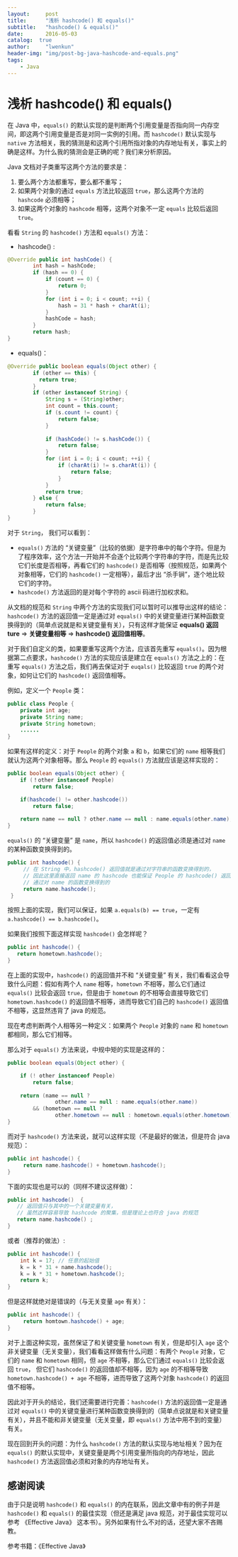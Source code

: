 ```yaml
---
layout:     post
title:      "浅析 hashcode() 和 equals()"
subtitle:   "hashcode() & equals()"
date:       2016-05-03
catalog:  true
author:     "lwenkun"
header-img: "img/post-bg-java-hashcode-and-equals.png"
tags:
    - Java
---
```


# 浅析 hashcode() 和 equals()

在 Java 中，`equals()` 的默认实现的是判断两个引用变量是否指向同一内存空间，即这两个引用变量是否是对同一实例的引用。而 `hashcode()` 默认实现与 `native` 方法相关，我的猜测是和这两个引用所指对象的内存地址有关，事实上的确是这样。为什么我的猜测会是正确的呢？我们来分析原因。

<!-- more -->

Java 文档对子类重写这两个方法的要求是：

1. 要么两个方法都重写，要么都不重写；
2. 如果两个对象的通过 `equals` 方法比较返回 `true`，那么这两个方法的 `hashcode` 必须相等；  
3. 如果这两个对象的 `hashcode` 相等，这两个对象不一定 `equals` 比较后返回 `true`。

看看 `String` 的 `hashcode()` 方法和 `equals()` 方法：

- hashcode() :

```java
@Override public int hashCode() {
        int hash = hashCode;
        if (hash == 0) {
            if (count == 0) {
                return 0;
            }
            for (int i = 0; i < count; ++i) {
                hash = 31 * hash + charAt(i);
            }
            hashCode = hash;
        }
        return hash;
}
```

- equals()：

```java
@Override public boolean equals(Object other) {
        if (other == this) {
          return true;
        }
        if (other instanceof String) {
            String s = (String)other;
            int count = this.count;
            if (s.count != count) {
                return false;
            }
            
            if (hashCode() != s.hashCode()) {
                return false;
            }
            for (int i = 0; i < count; ++i) {
                if (charAt(i) != s.charAt(i)) {
                    return false;
                }
            }
            return true;
        } else {
            return false;
        }
}
```

对于 `String`， 我们可以看到：

- `equals()` 方法的 “关键变量”（比较的依据）是字符串中的每个字符。但是为了程序效率，这个方法一开始并不会逐个比较两个字符串的字符，而是先比较它们长度是否相等，再看它们的 `hashcode()` 是否相等（按照规范，如果两个对象相等，它们的 `hashcode()` 一定相等），最后才出 “杀手锏”，逐个地比较它们的字符。
- `hashcode()` 方法返回的是对每个字符的 ascii 码进行加权求和。

从文档的规范和 `String` 中两个方法的实现我们可以暂时可以推导出这样的结论：`hashcode()` 方法的返回值一定是通过对 `equals()` 中的关键变量进行某种函数变换得到的（简单点说就是和关键变量有关），只有这样才能保证 **equals() 返回 ture** => **关键变量相等** => **hashcode() 返回值相等**。

对于我们自定义的类，如果要重写这两个方法，应该首先重写 `equals()`。因为根据第二点要求，`hashcode()` 方法的实现应该是建立在 `equals()` 方法之上的：在重写 `equals()` 方法之后，我们再去保证对于 `euqals()` 比较返回 `true` 的两个对象，如何让它们的 `hashcode()` 返回值相等。

例如，定义一个 `People` 类：

```java
public class People {
    private int age;
    private String name;
    private String hometown;
    ......
}
```
如果有这样的定义：对于 `People` 的两个对象 `a` 和 `b`，如果它们的 `name` 相等我们就认为这两个对象相等。那么 `People` 的 `equals()` 方法就应该是这样实现的：

```java
public boolean equals(Object other) {
    if (！other instanceof People)
        return false;

    if(hashcode() != other.hashcode())
        return false;
    
    return name == null ? other.name == null : name.equals(other.name);
}
```

`equals()` 的 “关键变量” 是 `name`，所以 `hashcode()` 的返回值必须是通过对 `name` 的某种函数变换得到的。

```java
public int hashcode() {
     // 在 String 中，hashcode() 返回值就是通过对字符串的函数变换得到的，
     // 因此这里直接返回 name 的 hashcode 也能保证 People 的 hashcode() 返回值是
     // 通过对 name 的函数变换得到的
     return name.hashcode();
 }
```

按照上面的实现，我们可以保证，如果 `a.equals(b) == true`，一定有 `a.hashcode() == b.hashcode()`。

如果我们按照下面这样实现 `hashcode()` 会怎样呢？

```java
public int hashcode() {
   return hometown.hashcode();
} 
```

在上面的实现中，`hashcode()` 的返回值并不和 “关键变量” 有关，我们看看这会导致什么问题：假如有两个人 `name` 相等，`hometown` 不相等，那么它们通过 `equals()` 比较会返回 `true`，但是由于 `hometown` 的不相等会直接导致它们 `hometown.hashcode()` 的返回值不相等，进而导致它们自己的 `hashcode()` 返回值不相等，这显然违背了 java 的规范。

现在考虑判断两个人相等另一种定义：如果两个 `People` 对象的 `name` 和 `hometown` 都相同，那么它们相等。

那么对于 `equals()` 方法来说，中规中矩的实现是这样的：

```java
public boolean equals(Object other) {

    if (! other instanceof People)
        return false;
        
    return (name == null ? 
               other.name == null : name.equals(other.name))
        && (hometown == null ?
               other.hometown == null : hometown.equals(other.hometown));
}
```
而对于 `hashcode()` 方法来说，就可以这样实现（不是最好的做法，但是符合 java 规范）：

```java
public int hashcode() {
     return name.hashcode() + hometown.hashcode();
}
```
下面的实现也是可以的（同样不建议这样做）：

```java
public int hashcode()  {
   // 返回值只与其中的一个关键变量有关，
   // 虽然这样容易导致 hashcode 的聚集，但是理论上也符合 java 的规范
   return name.hashcode() ;
}
```
或者（推荐的做法）:

```java
public int hashcode() {
    int k = 17; // 任意的起始值
    k = k * 31 + name.hashcode();
    k = k * 31 + hometown.hashcode();
    return k;
}
```

但是这样就绝对是错误的（与无关变量 `age` 有关）：

```java
public int hashcode() {
     return homtown.hashcode() + age;
}
```

对于上面这种实现，虽然保证了和关键变量 `hometown` 有关，但是却引入 `age` 这个非关键变量（无关变量），我们看看这样做有什么问题：有两个 `People` 对象，它们的 `name` 和 `hometown` 相同，但 `age` 不相等，那么它们通过 `equals()` 比较会返回 `true`， 但它们 `hashcode()` 的返回值却不相等，因为 `age` 的不相等导致 `hometown.hashcode() + age` 不相等，进而导致了这两个对象 `hashcode()` 的返回值不相等。

因此对于开头的结论，我们还需要进行完善：`hashcode()` 方法的返回值一定是通过对 `equals()` 中的关键变量进行某种函数变换得到的（简单点说就是和关键变量有关），并且不能和非关键变量（无关变量，即 `equals()` 方法中用不到的变量）有关。

现在回到开头的问题：为什么 `hashcode()` 方法的默认实现与地址相关？因为在 `equals()` 的默认实现中，关键变量是两个引用变量所指向的内存地址，因此 `hashcode()` 方法返回值必须和对象的内存地址有关。

## 感谢阅读 ##
由于只是说明 `hashcode()` 和 `equals()` 的内在联系，因此文章中有的例子并是 `hashcode()` 和 `equals()` 的最佳实现（但还是满足 java 规范，对于最佳实现可以参考 《Effective Java》 这本书）。另外如果有什么不对的话，还望大家不吝赐教。

参考书籍：《Effective Java》
